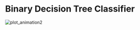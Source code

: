 # Binary Decision Tree Classifier
![plot_animation2](https://github.com/davudtopalovic/Decision-Tree-Algorithm/assets/117101265/d8ff4629-91df-44a5-bbd7-3ba3fd275bf0)


